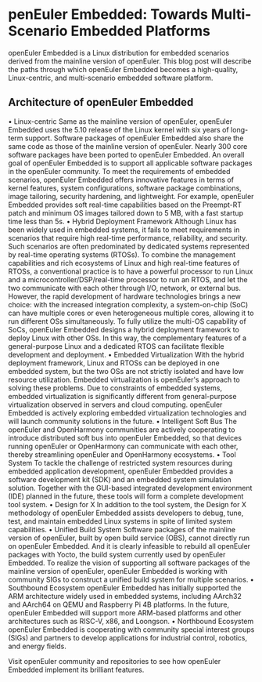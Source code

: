 # penEuler Embedded: Towards Multi-Scenario Embedded Platforms
openEuler Embedded is a Linux distribution for embedded scenarios derived from the mainline version of openEuler. This blog post will describe the paths through which openEuler Embedded becomes a high-quality, Linux-centric, and multi-scenario embedded software platform.
 
## Architecture of openEuler Embedded
•	Linux-centric
Same as the mainline version of openEuler, openEuler Embedded uses the 5.10 release of the Linux kernel with six years of long-term support. Software packages of openEuler Embedded also share the same code as those of the mainline version of openEuler. Nearly 300 core software packages have been ported to openEuler Embedded. An overall goal of openEuler Embedded is to support all applicable software packages in the openEuler community.
To meet the requirements of embedded scenarios, openEuler Embedded offers innovative features in terms of kernel features, system configurations, software package combinations, image tailoring, security hardening, and lightweight. For example, openEuler Embedded provides soft real-time capabilities based on the Preempt-RT patch and minimum OS images tailored down to 5 MB, with a fast startup time less than 5s.
•	Hybrid Deployment Framework
Although Linux has been widely used in embedded systems, it fails to meet requirements in scenarios that require high real-time performance, reliability, and security. Such scenarios are often predominated by dedicated systems represented by real-time operating systems (RTOSs). To combine the management capabilities and rich ecosystems of Linux and high real-time features of RTOSs, a conventional practice is to have a powerful processor to run Linux and a microcontroller/DSP/real-time processor to run an RTOS, and let the two communicate with each other through I/O, network, or external bus. However, the rapid development of hardware technologies brings a new choice: with the increased integration complexity, a system-on-chip (SoC) can have multiple cores or even heterogeneous multiple cores, allowing it to run different OSs simultaneously.
To fully utilize the multi-OS capability of SoCs, openEuler Embedded designs a hybrid deployment framework to deploy Linux with other OSs. In this way, the complementary features of a general-purpose Linux and a dedicated RTOS can facilitate flexible development and deployment.
•	Embedded Virtualization
With the hybrid deployment framework, Linux and RTOSs can be deployed in one embedded system, but the two OSs are not strictly isolated and have low resource utilization. Embedded virtualization is openEuler's approach to solving these problems. Due to constraints of embedded systems, embedded virtualization is significantly different from general-purpose virtualization observed in servers and cloud computing. openEuler Embedded is actively exploring embedded virtualization technologies and will launch community solutions in the future.
•	Intelligent Soft Bus
The openEuler and OpenHarmony communities are actively cooperating to introduce distributed soft bus into openEuler Embedded, so that devices running openEuler or OpenHarmony can communicate with each other, thereby streamlining openEuler and OpenHarmony ecosystems.
•	Tool System
To tackle the challenge of restricted system resources during embedded application development, openEuler Embedded provides a software development kit (SDK) and an embedded system simulation solution. Together with the GUI-based integrated development environment (IDE) planned in the future, these tools will form a complete development tool system.
•	Design for X
In addition to the tool system, the Design for X methodology of openEuler Embedded assists developers to debug, tune, test, and maintain embedded Linux systems in spite of limited system capabilities.
•	Unified Build System
Software packages of the mainline version of openEuler, built by open build service (OBS), cannot directly run on openEuler Embedded. And it is clearly infeasible to rebuild all openEuler packages with Yocto, the build system currently used by openEuler Embedded. To realize the vision of supporting all software packages of the mainline version of openEuler, openEuler Embedded is working with community SIGs to construct a unified build system for multiple scenarios.
•	Southbound Ecosystem
openEuler Embedded has initially supported the ARM architecture widely used in embedded systems, including AArch32 and AArch64 on QEMU and Raspberry Pi 4B platforms. In the future, openEuler Embedded will support more ARM-based platforms and other architectures such as RISC-V, x86, and Loongson.
•	Northbound Ecosystem
openEuler Embedded is cooperating with community special interest groups (SIGs) and partners to develop applications for industrial control, robotics, and energy fields.

Visit openEuler community and repositories to see how openEuler Embedded implement its brilliant features.
